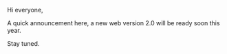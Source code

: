 
Hi everyone,

A quick announcement here, a new web version 2.0 will be ready soon this year.

Stay tuned.

